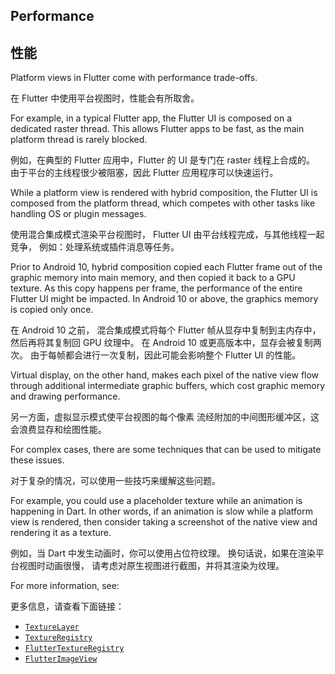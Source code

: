 ## Performance

## 性能

Platform views in Flutter come with performance trade-offs.

在 Flutter 中使用平台视图时，性能会有所取舍。

For example, in a typical Flutter app, the Flutter UI is composed
on a dedicated raster thread. This allows Flutter apps to be fast,
as the main platform thread is rarely blocked.

例如，在典型的 Flutter 应用中，Flutter 的 UI 是专门在 raster 线程上合成的。
由于平台的主线程很少被阻塞，因此 Flutter 应用程序可以快速运行。

While a platform view is rendered with hybrid composition,
the Flutter UI is composed from the platform thread,
which competes with other tasks like handling OS or plugin messages.

使用混合集成模式渲染平台视图时，
Flutter UI 由平台线程完成，与其他线程一起竞争，
例如：处理系统或插件消息等任务。

Prior to Android 10, hybrid composition copied each Flutter frame
out of the graphic memory into main memory, and then copied it back
to a GPU texture. As this copy happens per frame, the performance of
the entire Flutter UI might be impacted. In Android 10 or above, the
graphics memory is copied only once.

在 Android 10 之前，
混合集成模式将每个 Flutter 帧从显存中复制到主内存中，
然后再将其复制回 GPU 纹理中。
在 Android 10 或更高版本中，显存会被复制两次。
由于每帧都会进行一次复制，因此可能会影响整个 Flutter UI 的性能。

Virtual display, on the other hand,
makes each pixel of the native view
flow through additional intermediate graphic buffers,
which cost graphic memory and drawing performance.

另一方面，虚拟显示模式使平台视图的每个像素
流经附加的中间图形缓冲区，这会浪费显存和绘图性能。

For complex cases, there are some techniques that
can be used to mitigate these issues.

对于复杂的情况，可以使用一些技巧来缓解这些问题。

For example, you could use a placeholder texture
while an animation is happening in Dart.
In other words, if an animation is slow while a
platform view is rendered,
then consider taking a screenshot of the
native view and rendering it as a texture.

例如，当 Dart 中发生动画时，你可以使用占位符纹理。
换句话说，如果在渲染平台视图时动画很慢，
请考虑对原生视图进行截图，并将其渲染为纹理。

For more information, see:

更多信息，请查看下面链接：

* [`TextureLayer`][]
* [`TextureRegistry`][]
* [`FlutterTextureRegistry`][]
* [`FlutterImageView`][]

[`FlutterImageView`]: {{site.api}}javadoc/io/flutter/embedding/android/FlutterImageView.html
[`FlutterTextureRegistry`]: {{site.api}}ios-embedder/protocol_flutter_texture_registry-p.html
[`TextureLayer`]: {{site.api}}flutter/rendering/TextureLayer-class.html
[`TextureRegistry`]: {{site.api}}javadoc/io/flutter/view/TextureRegistry.html
